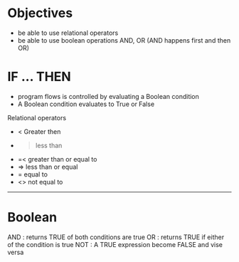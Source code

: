 
# Objectives

- be able to use relational operators
- be able to use boolean operations AND, OR (AND happens first and then OR)

# IF ... THEN

- program flows is controlled by evaluating a Boolean condition
- A Boolean condition evaluates to True or False

Relational operators

- < Greater then
- > less than
- =< greater than or equal to
- => less than or equal
- = equal to 
- <> not equal to

---

# Boolean

AND  : returns TRUE of both conditions are true
OR   : returns TRUE if either of the condition is true
NOT  : A TRUE expression become FALSE and vise versa
